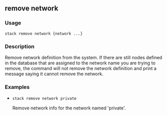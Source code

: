 ## remove network

### Usage

`stack remove network {network ...}`

### Description

Remove network definition from the system. If there are still nodes
	defined in the database that are assigned to the network name you
	are trying to remove, the command will not remove the network
	definition and print a message saying it cannot remove the network.

### Examples

* `stack remove network private`

   Remove network info for the network named 'private'.



